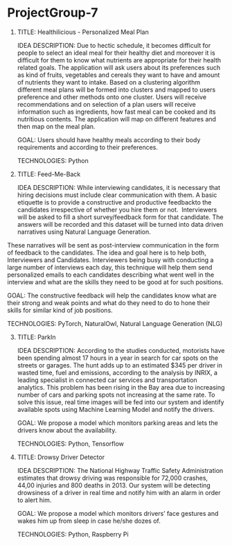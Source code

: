 # ProjectGroup-7

1. TITLE: Healthilicious - Personalized Meal Plan

   IDEA DESCRIPTION: Due to hectic schedule, it becomes difficult for people to select an ideal meal for their healthy diet and moreover it is difficult for them to know what nutrients are appropriate for their health related goals. The application will ask users about its preferences such as kind of fruits, vegetables and cereals they want to have and amount of nutrients they want to intake. Based on a clustering algorithm different meal plans will be formed into clusters and mapped to users preference and other methods onto one cluster. Users will receive recommendations and on selection of a plan users will receive information such as ingredients, how fast meal can be cooked and its nutritious contents. The application will map on different features and then map on the meal plan.
   
   GOAL: Users should have healthy meals according to their body requirements and according to their preferences.
   
   TECHNOLOGIES: Python

2. TITLE: Feed-Me-Back
   
   IDEA DESCRIPTION: While interviewing candidates, it is necessary that hiring decisions must include clear communication with them. A basic etiquette is to provide a constructive and productive feedbackto the candidates irrespective of whether you hire them or not.  Interviewers will be asked to fill a short survey/feedback form for that candidate. The answers will be recorded and this dataset will be turned into data driven narratives using Natural Language Generation.

These narratives will be sent as post-interview communication in the form of feedback to the candidates. The idea and goal here is to help both, Interviewers and Candidates. Interviewers being busy with  conducting a large number of interviews each day, this technique will help them send personalized emails to each candidates describing what went well in the interview and what are the skills they need to be good at for such positions. 
   
   GOAL: The constructive feedback will help the candidates know what are their strong and weak points and what do they need to do to hone their skills for similar kind of job positions.
   
   TECHNOLOGIES: PyTorch, NaturalOwl, Natural Language Generation (NLG)

3. TITLE: ParkIn
   
   IDEA DESCRIPTION: According to the studies conducted, motorists have been spending almost 17 hours in a year in search for car spots on the streets or garages. The hunt adds up to an estimated $345 per driver in wasted time, fuel and emissions, according to the analysis by INRIX, a leading specialist in connected car services and transportation analytics. This problem has been rising in the Bay area due to increasing number of cars and parking spots not increasing at the same rate. To solve this issue, real time images will be fed into our system and identify available spots using Machine Learning Model and notify the drivers.
   
   GOAL: We propose a model which monitors parking areas and lets the drivers know about the availability.
   
   TECHNOLOGIES: Python, Tensorflow

4. TITLE: Drowsy Driver Detector
   
   IDEA DESCRIPTION: The National Highway Traffic Safety Administration estimates that drowsy driving was responsible for 72,000 crashes, 44,00 injuries and 800 deaths in 2013. Our system will be detecting drowsiness of a driver in real time and notify him with an alarm in order to alert him.
   
   GOAL: We propose a model which monitors drivers’ face gestures and wakes him up from sleep in case he/she dozes of.
   
   TECHNOLOGIES: Python, Raspberry Pi
